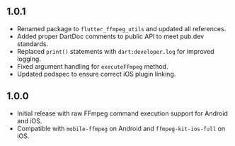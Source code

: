 ## 1.0.1
- Renamed package to `flutter_ffmpeg_utils` and updated all references.
- Added proper DartDoc comments to public API to meet pub.dev standards.
- Replaced `print()` statements with `dart:developer.log` for improved logging.
- Fixed argument handling for `executeFFmpeg` method.
- Updated podspec to ensure correct iOS plugin linking.


## 1.0.0
- Initial release with raw FFmpeg command execution support for Android and iOS.
- Compatible with `mobile-ffmpeg` on Android and `ffmpeg-kit-ios-full` on iOS.